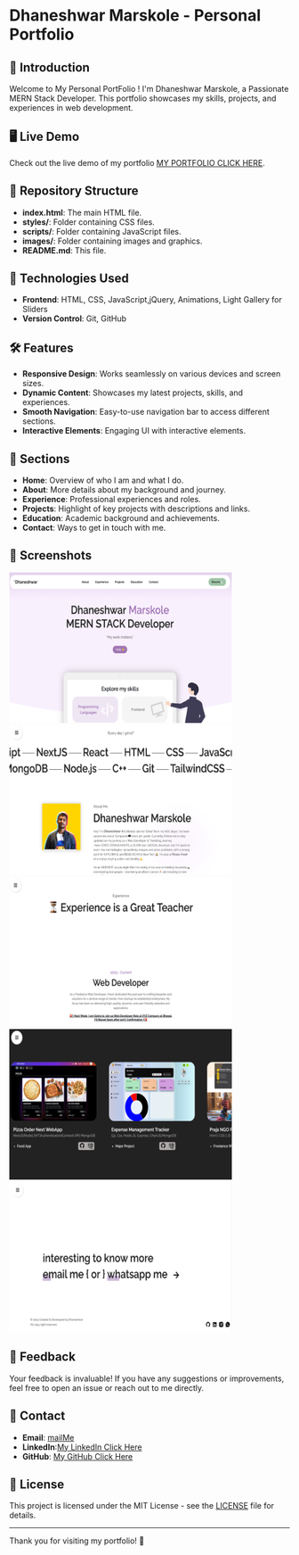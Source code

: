 # Dhaneshwar Marskole - Personal Portfolio

## 🌟 Introduction

Welcome to My Personal PortFolio ! I'm Dhaneshwar Marskole, a Passionate MERN Stack Developer. This portfolio showcases my skills, projects, and experiences in web development.

## 🖥️ Live Demo

Check out the live demo of my portfolio [MY PORTFOLIO CLICK HERE](https://www.dhaneshwar.site/).

## 📁 Repository Structure

- **index.html**: The main HTML file.
- **styles/**: Folder containing CSS files.
- **scripts/**: Folder containing JavaScript files.
- **images/**: Folder containing images and graphics.
- **README.md**: This file.

## 🚀 Technologies Used

- **Frontend**: HTML, CSS, JavaScript,jQuery, Animations, Light Gallery for Sliders
- **Version Control**: Git, GitHub

## 🛠️ Features

- **Responsive Design**: Works seamlessly on various devices and screen sizes.
- **Dynamic Content**: Showcases my latest projects, skills, and experiences.
- **Smooth Navigation**: Easy-to-use navigation bar to access different sections.
- **Interactive Elements**: Engaging UI with interactive elements.

## 📂 Sections

- **Home**: Overview of who I am and what I do.
- **About**: More details about my background and journey.
- **Experience**: Professional experiences and roles.
- **Projects**: Highlight of key projects with descriptions and links.
- **Education**: Academic background and achievements.
- **Contact**: Ways to get in touch with me.

## 📸 Screenshots
<div style="flex">
<img src="./images/Screenshot/HomePage.png" alt="Alt text" width="400" height="270">
<img src="./images/Screenshot/Introduction.png" alt="Alt text" width="400" height="270">
<img src="./images/Screenshot/Experience.png" alt="Alt text" width="400" height="270">
<img src="./images/Screenshot/Projects.png" alt="Alt text" width="400" height="270">
<img src="./images/Screenshot/Contact.png" alt="Alt text" width="400" height="270">
  
</div>


## 💬 Feedback

Your feedback is invaluable! If you have any suggestions or improvements, feel free to open an issue or reach out to me directly.

## 📧 Contact

- **Email**: [mailMe](mailto:work.dhaneshwar@gmail.com)
- **LinkedIn**:[My LinkedIn Click Here](https://linkedin.com/in/dhaneshwar-marskole-a4569b206])
- **GitHub**: [My GitHub Click Here](https://github.com/Dhaneshwar7)

## 📄 License

This project is licensed under the MIT License - see the [LICENSE](LICENSE) file for details.

---

Thank you for visiting my portfolio! 🌟

